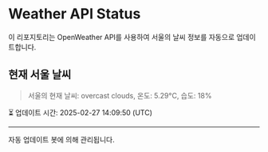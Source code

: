 
# Weather API Status

이 리포지토리는 OpenWeather API를 사용하여 서울의 날씨 정보를 자동으로 업데이트합니다.

## 현재 서울 날씨
> 서울의 현재 날씨: overcast clouds, 온도: 5.29°C, 습도: 18%

⏳ 업데이트 시간: 2025-02-27 14:09:50 (UTC)

---
자동 업데이트 봇에 의해 관리됩니다.
